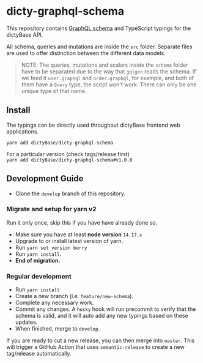 # dicty-graphql-schema

This repository contains [GraphQL schema](https://graphql.github.io/learn/schema/) and TypeScript typings for the dictyBase API.

All schema, queries and mutations are inside the `src` folder. Separate files are used to offer distinction between the different data models.

> NOTE: The queries, mutations and scalars inside the `schema` folder have to be separated due to the way that `gqlgen` reads the schema. If we feed it `user.graphql` and `order.graphql`, for example, and both of them have a `Query` type, the script won't work. There can only be one unique type of that name.

## Install

The typings can be directly used throughout dictyBase frontend web applications.

`yarn add dictyBase/dicty-graphql-schema`

For a particular version (check tags/release first)  
 `yarn add dictyBase/dicty-graphql-schema#v1.0.0`

## Development Guide
- Clone the `develop` branch of this repository.
### Migrate and setup for yarn v2
Run it only once, skip this if you have have already done so.
- Make sure you have at least __node version__ `14.17.x`
- Upgrade to or install latest version of yarn.
- Run `yarn set version berry`
- Run `yarn install`.
- __End of migration.__

### Regular development
- Run `yarn install`
- Create a new branch (i.e. `feature/new-schema`).
- Complete any necessary work.
- Commit any changes. A `husky` hook will run precommit to verify that the schema is valid, and it will auto add any new typings based on these updates.
- When finished, merge to `develop`.

If you are ready to cut a new release, you can then merge into `master`. This
will trigger a GitHub Action that uses `semantic-release` to create a new tag/release
automatically.
